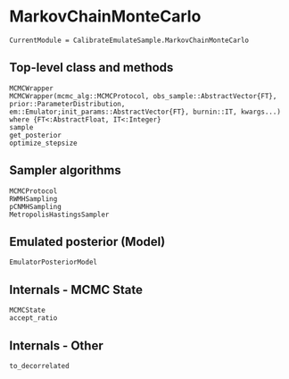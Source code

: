 # MarkovChainMonteCarlo

```@meta
CurrentModule = CalibrateEmulateSample.MarkovChainMonteCarlo
```

## Top-level class and methods

```@docs
MCMCWrapper
MCMCWrapper(mcmc_alg::MCMCProtocol, obs_sample::AbstractVector{FT}, prior::ParameterDistribution, em::Emulator;init_params::AbstractVector{FT}, burnin::IT, kwargs...) where {FT<:AbstractFloat, IT<:Integer}
sample
get_posterior
optimize_stepsize
```

## Sampler algorithms

```@docs
MCMCProtocol
RWMHSampling
pCNMHSampling
MetropolisHastingsSampler
```

## Emulated posterior (Model)

```@docs
EmulatorPosteriorModel
```

## Internals - MCMC State

```@docs
MCMCState
accept_ratio
```

## Internals - Other

```@docs
to_decorrelated
```